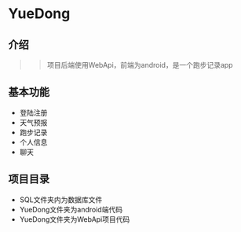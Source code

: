 # YueDong

## 介绍
>> 项目后端使用WebApi，前端为android，是一个跑步记录app

## 基本功能

* 登陆注册
* 天气预报
* 跑步记录
* 个人信息
* 聊天

## 项目目录
* SQL文件夹内为数据库文件
* YueDong文件夹为android端代码
* YueDong文件夹为WebApi项目代码
